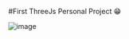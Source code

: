 #First ThreeJs Personal Project 😁

![image](https://github.com/Brocter/First-Threejs-MiniProject/assets/82384458/3cd85578-fce6-468a-b863-17debf8654eb)
